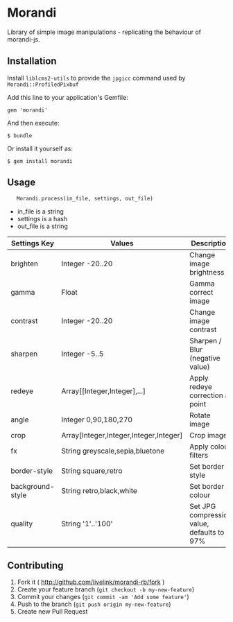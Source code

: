 # Morandi

Library of simple image manipulations - replicating the behaviour of
morandi-js.

## Installation

Install `liblcms2-utils` to provide the `jpgicc` command used by `Morandi::ProfiledPixbuf`

Add this line to your application's Gemfile:

    gem 'morandi'

And then execute:

    $ bundle

Or install it yourself as:

    $ gem install morandi

## Usage

```
   Morandi.process(in_file, settings, out_file)
```

- in_file is a string
- settings is a hash
- out_file is a string

| Settings Key     | Values                                 | Description                                |
| ---------------- | -------------------------------------- | ------------------------------------------ |
| brighten         | Integer -20..20                        | Change image brightness                    |
| gamma            | Float                                  | Gamma correct image                        |
| contrast         | Integer -20..20                        | Change image contrast                      |
| sharpen          | Integer -5..5                          | Sharpen / Blur (negative value)            |
| redeye           | Array[[Integer,Integer],...]           | Apply redeye correction at point           |
| angle            | Integer 0,90,180,270                   | Rotate image                               |
| crop             | Array[Integer,Integer,Integer,Integer] | Crop image                                 |
| fx               | String greyscale,sepia,bluetone        | Apply colour filters                       |
| border-style     | String square,retro                    | Set border style                           |
| background-style | String retro,black,white               | Set border colour                          |
| quality          | String '1'..'100'                      | Set JPG compression value, defaults to 97% |

## Contributing

1. Fork it ( http://github.com/livelink/morandi-rb/fork )
2. Create your feature branch (`git checkout -b my-new-feature`)
3. Commit your changes (`git commit -am 'Add some feature'`)
4. Push to the branch (`git push origin my-new-feature`)
5. Create new Pull Request

